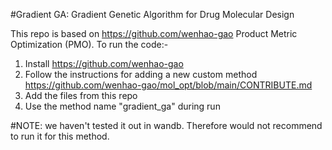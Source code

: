 #Gradient GA: Gradient Genetic Algorithm for Drug Molecular Design

This repo is based on https://github.com/wenhao-gao Product Metric Optimization (PMO). 
To run the code:-
1. Install https://github.com/wenhao-gao
2. Follow the instructions for adding a new custom method https://github.com/wenhao-gao/mol_opt/blob/main/CONTRIBUTE.md
3. Add the files from this repo
4. Use the method name "gradient_ga" during run

#NOTE: we haven't tested it out in wandb. Therefore would not recommend to run it for this method.
